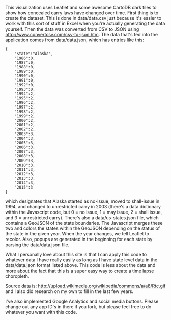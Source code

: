 This visualization uses Leaflet and some awesome CartoDB dark tiles to show how concealed carry laws have changed over time. First thing is to create the dataset. This is done in data/data.csv just because it's easier to work with this sort of stuff in Excel when you're actually generating the data yourself. Then the data was converted from CSV to JSON using http://www.convertcsv.com/csv-to-json.htm. The data that's fed into the application comes from data/data.json, which has entries like this:

```
{
	"State":"Alaska",
	"1986":0,
	"1987":0,
	"1988":0,
	"1989":0,
	"1990":0,
	"1991":0,
	"1992":0,
	"1993":0,
	"1994":2,
	"1995":2,
	"1996":2,
	"1997":2,
	"1998":2,
	"1999":2,
	"2000":2,
	"2001":2,
	"2002":2,
	"2003":3,
	"2004":3,
	"2005":3,
	"2006":3,
	"2007":3,
	"2008":3,
	"2009":3,
	"2010":3,
	"2011":3,
	"2012":3,
	"2013":3,
	"2014":3,
	"2015":3
}
```

which designates that Alaska started as no-issue, moved to shall-issue in 1994, and changed to unrestricted carry in 2003 (there's a data dictionary within the Javascript code, but 0 = no issue, 1 = may issue, 2 = shall issue, and 3 = unrestricted carry). There's also a data/us-states.json file, which contains a GeoJSON of the state boundaries. The Javascript merges these two and colors the states within the GeoJSON depending on the status of the state in the given year. When the year changes, we tell Leaflet to recolor. Also, popups are generated in the beginning for each state by parsing the data/data.json file.

What I personally love about this site is that I can apply this code to whatever data I have really easily as long as I have state level data in the data/data.json format listed above. This code is less about the data and more about the fact that this is a super easy way to create a time lapse choropleth.

Source data is: http://upload.wikimedia.org/wikipedia/commons/a/a8/Rtc.gif and I also did research on my own to fill in the last few years.

I've also implemented Google Analytics and social media buttons. Please change out any app ID's in there if you fork, but please feel free to do whatever you want with this code.